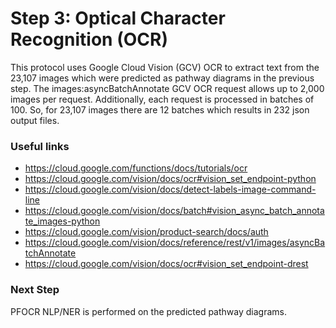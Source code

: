 # Step 3: Optical Character Recognition (OCR)

This protocol uses Google Cloud Vision (GCV) OCR to extract text from the 23,107 images which were predicted as pathway diagrams in the previous step. The images:asyncBatchAnnotate GCV OCR request allows up to 2,000 images per request. Additionally, each request is processed in batches of 100. So, for 23,107 images there are 12 batches which results in 232 json output files. 

### Useful links
- https://cloud.google.com/functions/docs/tutorials/ocr
- https://cloud.google.com/vision/docs/ocr#vision_set_endpoint-python
- https://cloud.google.com/vision/docs/detect-labels-image-command-line
- https://cloud.google.com/vision/docs/batch#vision_async_batch_annotate_images-python
- https://cloud.google.com/vision/product-search/docs/auth
- https://cloud.google.com/vision/docs/reference/rest/v1/images/asyncBatchAnnotate
- https://cloud.google.com/vision/docs/ocr#vision_set_endpoint-drest

### Next Step

PFOCR NLP/NER is performed on the predicted pathway diagrams.

